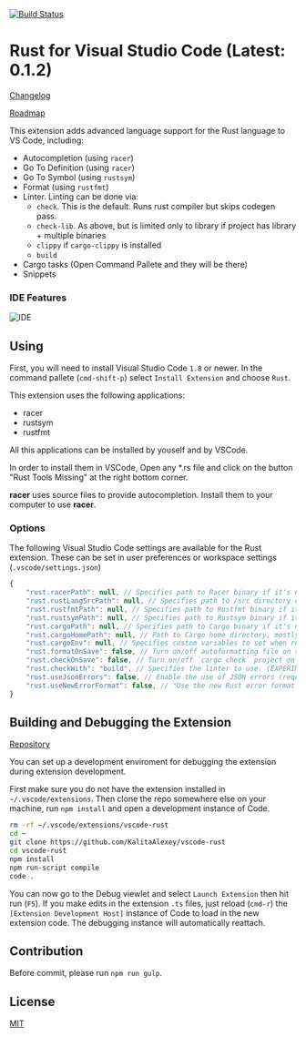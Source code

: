 [![Build Status](https://api.travis-ci.org/KalitaAlexey/vscode-rust.svg)](https://travis-ci.org/KalitaAlexey/vscode-rust)

# Rust for Visual Studio Code (Latest: 0.1.2)

[Changelog](CHANGELOG.md)

[Roadmap](ROADMAP.md)

This extension adds advanced language support for the Rust language to VS Code, including:

- Autocompletion (using `racer`)
- Go To Definition (using `racer`)
- Go To Symbol (using `rustsym`)
- Format (using `rustfmt`)
- Linter. Linting can be done via:
	- `check`. This is the default. Runs rust compiler but skips codegen pass.
	- `check-lib`. As above, but is limited only to library if project has library + multiple binaries
	- `clippy` if `cargo-clippy` is installed
	- `build`
- Cargo tasks (Open Command Pallete and they will be there)
- Snippets


### IDE Features
![IDE](images/ide_features.png)

## Using

First, you will need to install Visual Studio Code `1.8` or newer. In the command pallete (`cmd-shift-p`) select `Install Extension` and choose `Rust`.

This extension uses the following applications:

* racer
* rustsym
* rustfmt

All this applications can be installed by youself and by VSCode.

In order to install them in VSCode, Open any *.rs file and click on the button "Rust Tools Missing" at the right bottom corner.

**racer** uses source files to provide autocompletion. Install them to your computer to use **racer**.

### Options

The following Visual Studio Code settings are available for the Rust extension. These can be set in user preferences or workspace settings (`.vscode/settings.json`)

```javascript
{
	"rust.racerPath": null, // Specifies path to Racer binary if it's not in PATH
	"rust.rustLangSrcPath": null, // Specifies path to /src directory of local copy of Rust sources
	"rust.rustfmtPath": null, // Specifies path to Rustfmt binary if it's not in PATH
	"rust.rustsymPath": null, // Specifies path to Rustsym binary if it's not in PATH
	"rust.cargoPath": null, // Specifies path to Cargo binary if it's not in PATH
	"rust.cargoHomePath": null, // Path to Cargo home directory, mostly needed for racer. Needed only if using custom rust installation.
	"rust.cargoEnv": null, // Specifies custom variables to set when running cargo. Useful for crates which use env vars in their build.rs (like openssl-sys).
	"rust.formatOnSave": false, // Turn on/off autoformatting file on save (EXPERIMENTAL)
	"rust.checkOnSave": false, // Turn on/off `cargo check` project on save (EXPERIMENTAL)
	"rust.checkWith": "build", // Specifies the linter to use. (EXPERIMENTAL)
	"rust.useJsonErrors": false, // Enable the use of JSON errors (requires Rust 1.7+). Note: This is an unstable feature of Rust and is still in the process of being stablised
	"rust.useNewErrorFormat": false, // "Use the new Rust error format (RUST_NEW_ERROR_FORMAT=true). Note: This flag is mutually exclusive with `useJsonErrors`.
}
```

## Building and Debugging the Extension

[Repository](https://github.com/KalitaAlexey/vscode-rust)

You can set up a development enviroment for debugging the extension during extension development.

First make sure you do not have the extension installed in `~/.vscode/extensions`. Then clone the repo somewhere else on your machine, run `npm install` and open a development instance of Code.

```bash
rm -rf ~/.vscode/extensions/vscode-rust
cd ~
git clone https://github.com/KalitaAlexey/vscode-rust
cd vscode-rust
npm install
npm run-script compile
code .
```

You can now go to the Debug viewlet and select `Launch Extension` then hit run (`F5`).
If you make edits in the extension `.ts` files, just reload (`cmd-r`) the `[Extension Development Host]` instance of Code to load in the new extension code.  The debugging instance will automatically reattach.

## Contribution
Before commit, please run `npm run gulp`.

## License
[MIT](LICENSE)
